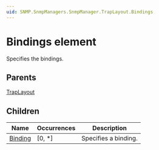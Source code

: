 ```yaml
---
uid: SNMP.SnmpManagers.SnmpManager.TrapLayout.Bindings
---
```


# Bindings element

Specifies the bindings.

## Parents

[TrapLayout](xref:SNMP.SnmpManagers.SnmpManager.TrapLayout)

## Children

| Name | Occurrences | Description |
| --- | --- | --- |
| [Binding](xref:SNMP.SnmpManagers.SnmpManager.TrapLayout.Bindings.Binding) | [0, *] | Specifies a binding. |
